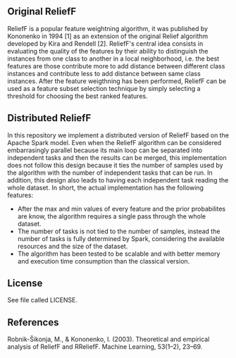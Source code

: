 ## Original ReliefF

ReliefF is a popular feature weightning algorithm, it was published by Kononenko in 1994 [1] as an extension of the original Relief algorithm developed by Kira and Rendell [2]. ReliefF's central idea consists in evaluating the quality of the features by their ability to distinguish the instances from one class to another in a local neighborhood, i.e. the best features are those contribute more to add distance between different class instances and contribute less to add distance between same class instances. 
After the feature weigthning has been performed, ReliefF can be used as a feature subset selection technique by simply selecting a threshold for choosing the best ranked features. 

## Distributed ReliefF

In this repository we implement a distributed version of ReliefF based on the Apache Spark model. Even when the ReliefF algorithm can be considered embarrasingly parallel because its main loop can be separated into independent tasks and then the results can be merged, this implementation does not follow this design because it ties the number of samples used by the algorithm with the number of independent tasks that can be run. In addition, this design also leads to having each independent task reading the whole dataset. In short, the actual implementation has the following features:

* After the max and min values of every feature and the prior probabilites are know, the algorithm requires a single pass through the whole dataset.
* The number of tasks is not tied to the number of samples, instead the number of tasks is fully determined by Spark, considering the available resources and the size of the dataset.
* The algorithm has been tested to be scalable and with better memory and execution time consumption than the classical version.

## License

See file called LICENSE.

## References

Robnik-Šikonja, M., & Kononenko, I. (2003). Theoretical and empirical analysis of ReliefF and RReliefF. Machine Learning, 53(1–2), 23–69.
